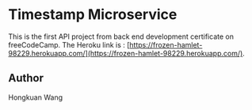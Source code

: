 # Timestamp Microservice

This is the first API project from back end development certificate on freeCodeCamp.
The Heroku link is : [https://frozen-hamlet-98229.herokuapp.com/](https://frozen-hamlet-98229.herokuapp.com/).

## Author

Hongkuan Wang
